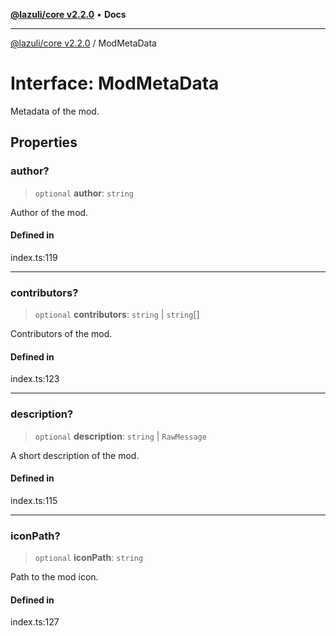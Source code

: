 [**@lazuli/core v2.2.0**](../README.md) • **Docs**

***

[@lazuli/core v2.2.0](../globals.md) / ModMetaData

# Interface: ModMetaData

Metadata of the mod.

## Properties

### author?

> `optional` **author**: `string`

Author of the mod.

#### Defined in

index.ts:119

***

### contributors?

> `optional` **contributors**: `string` \| `string`[]

Contributors of the mod.

#### Defined in

index.ts:123

***

### description?

> `optional` **description**: `string` \| `RawMessage`

A short description of the mod.

#### Defined in

index.ts:115

***

### iconPath?

> `optional` **iconPath**: `string`

Path to the mod icon.

#### Defined in

index.ts:127
